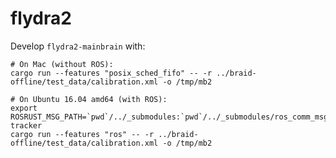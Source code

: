 # flydra2

Develop `flydra2-mainbrain` with:

    # On Mac (without ROS):
    cargo run --features "posix_sched_fifo" -- -r ../braid-offline/test_data/calibration.xml -o /tmp/mb2

    # On Ubuntu 16.04 amd64 (with ROS):
    export ROSRUST_MSG_PATH=`pwd`/../_submodules:`pwd`/../_submodules/ros_comm_msgs:`pwd`/../_submodules/common_msgs:`pwd`/../image-tracker
    cargo run --features "ros" -- -r ../braid-offline/test_data/calibration.xml -o /tmp/mb2
